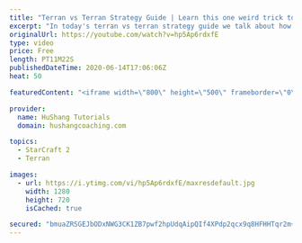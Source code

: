 ```yaml
---
title: "Terran vs Terran Strategy Guide | Learn this one weird trick to macro like a GM"
excerpt: "In today's terran vs terran strategy guide we talk about how you can continue to improve your macro into diamond and masters, where everyone is already making scv's consistently. What more could there be right? Let's take a look!  Terran vs Terran Guide | Learn this one weird trick to macro like a GM"
originalUrl: https://youtube.com/watch?v=hp5Ap6rdxfE
type: video
price: Free
length: PT11M22S
publishedDateTime: 2020-06-14T17:06:06Z
heat: 50

featuredContent: "<iframe width=\"800\" height=\"500\" frameborder=\"0\" src=\"https://www.youtube.com/embed/hp5Ap6rdxfE\" allow=\"accelerometer; autoplay; encrypted-media; gyroscope; picture-in-picture\" allowfullscreen></iframe>"

provider:
  name: HuShang Tutorials
  domain: hushangcoaching.com

topics:
  - StarCraft 2
  - Terran

images:
  - url: https://i.ytimg.com/vi/hp5Ap6rdxfE/maxresdefault.jpg
    width: 1280
    height: 720
    isCached: true

secured: "bmuaZRSGEJbODxNWG3CK1ZB7pwf2hpUdqAipQIf4XPdp2qcx9q8HFHHTqr2m+347MihK7fjIT+10OAAMSGKzxS1aQD9VRHfj2IPoi8Ha1fqqimsZiQaIfmG5SfsjEvi7z4GyXWL/2ZNE+wn1LJx+AcLk7hNTGCTXtXWuUNOOW9OjR9nbMj322/8HQNTNEvpRf43s4LQiWXc2Ez01S3/DFtMCtriHxUaFhJi1kfQoDJcP1O5DX9YKUmNxjfpKyYRN5aTzOlX8Dpd9WQrXwsZTwgh/MzTVNyHMTn9UFN+pFITpgdXrpKZfRFR5a/Pk84xzd/TrOo8S9c2J25xElXP8lKmj77PEEgK42/Aqb7PsCifTlSR6FINxH3p9jIwloHoY+8W2LWZxAQjGYiHIMpjqALCqis+YQCzrYN6z0c26/OE=;kGB2S+2eoDlQxbd+7SCHBg=="
---
```


